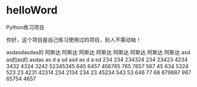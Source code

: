 # helloWord
Python练习项目

你好，这个项目是自己练习使用过的项目，别人不需动呦！

asdasdasdas的
阿斯达
阿斯达
阿斯达
阿斯达
阿斯达
阿斯达
阿斯达
阿斯达
asd as的as的
asdas 
as
d a
sd 
asd
 as
 d a
 sd 234
 234
 234324
 234
 23423
 4234
 3432
 4324
 3242
 52345345
 645
 6457
 456765
 765
 7657
 567
 45
 634
 5324
 523
 23
 4231
 42314
 234
 2134
 234
 23
 45234
 543
 53
 646
 77
 68
 679887
 987
 65754
 4657
 

